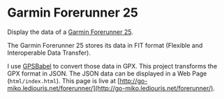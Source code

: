 # Garmin Forerunner 25
Display the data of a [Garmin Forerunner 25](http://explore.garmin.com/en-US/forerunner/).

The Garmin Forerunner 25 stores its data in FIT format (Flexible and Interoperable Data Transfer).

I use [GPSBabel](http://www.gpsbabel.org/) to convert those data in GPX. This project transforms the GPX format in JSON.
The JSON data can be displayed in a Web Page (`html/index.html`). This page is live at [http://go-miko.lediouris.net/forerunner/](http://go-miko.lediouris.net/forerunner/).


